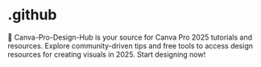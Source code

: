 # .github
🎨 Canva-Pro-Design-Hub is your source for Canva Pro 2025 tutorials and resources. Explore community-driven tips and free tools to access design resources for creating visuals in 2025. Start designing now!
